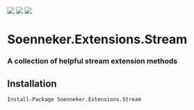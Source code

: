 [![](https://img.shields.io/nuget/v/Soenneker.Extensions.Stream.svg?style=for-the-badge)](https://www.nuget.org/packages/Soenneker.Extensions.Stream/)
[![](https://img.shields.io/github/actions/workflow/status/soenneker/soenneker.extensions.stream/publish.yml?style=for-the-badge)](https://github.com/soenneker/soenneker.extensions.stream/actions/workflows/publish.yml)
[![](https://img.shields.io/nuget/dt/Soenneker.Extensions.Stream.svg?style=for-the-badge)](https://www.nuget.org/packages/Soenneker.Extensions.Stream/)

# Soenneker.Extensions.Stream
### A collection of helpful stream extension methods

## Installation

```
Install-Package Soenneker.Extensions.Stream
```